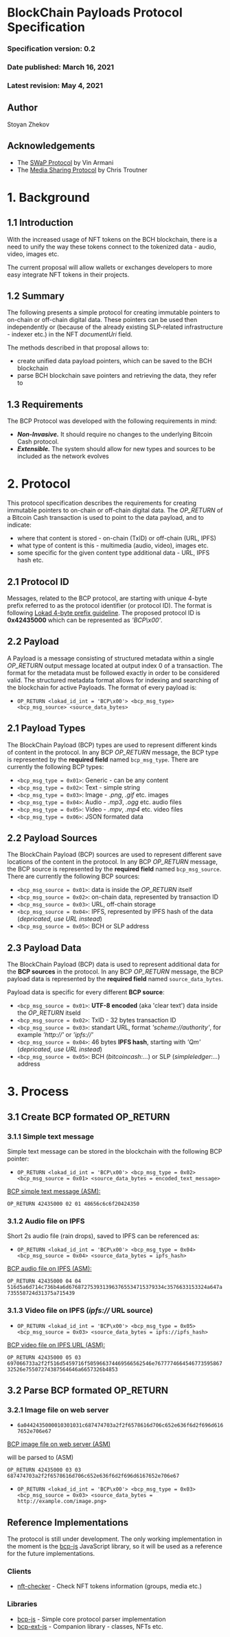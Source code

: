 # BlockChain Payloads Protocol Specification
### Specification version: 0.2
### Date published: March 16, 2021
### Latest revision: May 4, 2021

## Author
Stoyan Zhekov

## Acknowledgements

- The [SWaP Protocol](https://github.com/vinarmani/swap-protocol/blob/master/swap-protocol-spec.md) by Vin Armani
- The [Media Sharing Protocol](https://github.com/Permissionless-Software-Foundation/specifications/blob/master/ps001-media-sharing.md) by Chris Troutner

# 1. Background

## 1.1 Introduction

With the increased usage of NFT tokens on the BCH blockchain, there is a need to unify the way these tokens connect to the tokenized data - audio, video, images etc.

The current proposal will allow wallets or exchanges developers to more easy integrate NFT tokens in their projects.


## 1.2 Summary

The following presents a simple protocol for creating immutable pointers to on-chain or off-chain digital data. These pointers can be used then independently or (because of the already existing SLP-related infrastructure - indexer etc.) in the NFT *documentUri* field.

The methods described in that proposal allows to:

* create unified data payload pointers, which can be saved to the BCH blockchain
* parse BCH blockchain save pointers and retrieving the data, they refer to

## 1.3 Requirements

The BCP Protocol was developed with the following requirements in mind:

* ***Non-Invasive.*** It should require no changes to the underlying Bitcoin Cash protocol.
* ***Extensible.*** The system should allow for new types and sources to be included as the network evolves

# 2. Protocol

This protocol specification describes the requirements for creating immutable pointers to on-chain or off-chain digital data. The *OP_RETURN* of a Bitcoin Cash transaction is used to point to the data payload, and to indicate:

* where that content is stored - on-chain (TxID) or off-chain (URL, IPFS)
* what type of content is this - multimedia (audio, video), images etc.
* some specific for the given content type additional data - URL, IPFS hash etc.

## 2.1 Protocol ID

Messages, related to the BCP protocol, are starting with unique 4-byte prefix referred to as the protocol identifier (or protocol ID). The format is following [Lokad 4-byte prefix guideline](https://github.com/bitcoincashorg/bitcoincash.org/blob/master/spec/op_return-prefix-guideline.md). The proposed protocol ID is **0x42435000** which can be represented as *'BCP\x00'*.

## 2.2 Payload

A Payload is a message consisting of structured metadata within a single *OP_RETURN* output message located at output index 0 of a transaction. The format for the metadata must be followed exactly in order to be considered valid. The structured metadata format allows for indexing and searching of the blockchain for active Payloads. The format of every payload is:

* ```OP_RETURN <lokad_id_int = 'BCP\x00'> <bcp_msg_type> <bcp_msg_source> <source_data_bytes>```

## 2.1 Payload Types

The BlockChain Payload (BCP) types are used to represent different kinds of content in the protocol. In any BCP *OP_RETURN* message, the BCP type is represented by the **required field** named ```bcp_msg_type```. There are currently the following BCP types:

 * `<bcp_msg_type = 0x01>`: Generic - can be any content
 * `<bcp_msg_type = 0x02>`: Text - simple string
 * `<bcp_msg_type = 0x03>`: Image - *.png*, *.gif* etc. images
 * `<bcp_msg_type = 0x04>`: Audio - *.mp3*, *.ogg* etc. audio files
 * `<bcp_msg_type = 0x05>`: Video - *.mpv*, *.mp4* etc. video files
 * `<bcp_msg_type = 0x06>`: JSON formated data

## 2.2 Payload Sources

The BlockChain Payload (BCP) sources are used to represent different save locations of the content in the protocol. In any BCP *OP_RETURN* message, the BCP source is represented by the **required field** named ```bcp_msg_source```. There are currently the following BCP sources:

* `<bcp_msg_source = 0x01>`: data is inside the *OP_RETURN* itself
* `<bcp_msg_source = 0x02>`: on-chain data, represented by transaction ID
* `<bcp_msg_source = 0x03>`: URL, off-chain storage
* `<bcp_msg_source = 0x04>`: IPFS, represented by IPFS hash of the data (*depricated, use URL instead*)
* `<bcp_msg_source = 0x05>`: BCH or SLP address

## 2.3 Payload Data

The BlockChain Payload (BCP) data is used to represent additional data for the **BCP sources** in the protocol. In any BCP *OP_RETURN* message, the BCP payload data is represented by the **required field** named ```source_data_bytes```.

Payload data is specific for every different **BCP source**:

* `<bcp_msg_source = 0x01>`: **UTF-8 encoded** (aka 'clear text') data inside the *OP_RETURN* itseld
* `<bcp_msg_source = 0x02>`: TxID - 32 bytes transaction ID
* `<bcp_msg_source = 0x03>`: standart URL, format *'scheme://authority'*, for example *'http://'* or *'ipfs://'*
* `<bcp_msg_source = 0x04>`: 46 bytes **IPFS hash**, starting with *'Qm'* (*depricated, use URL instead*)
* `<bcp_msg_source = 0x05>`: BCH (*bitcoincash:...*) or SLP (*simpleledger:...*) address

# 3. Process

## 3.1 Create BCP formated OP_RETURN

### 3.1.1 Simple text message

Simple text message can be stored in the blockchain with the following BCP pointer:

* ```OP_RETURN <lokad_id_int = 'BCP\x00'> <bcp_msg_type = 0x02> <bcp_msg_source = 0x01> <source_data_bytes = encoded_text_message>```

[BCP simple text message (ASM):](https://explorer.bitcoin.com/bch/tx/3828557b917b2aed92b98e875c82908044b0d90ec2f133cb022f4e2d8eecda0a)

```OP_RETURN 42435000 02 01 48656c6c6f20424350```

### 3.1.2 Audio file on IPFS

Short 2s audio file (rain drops), saved to IPFS can be referenced as:

* ```OP_RETURN <lokad_id_int = 'BCP\x00'> <bcp_msg_type = 0x04> <bcp_msg_source = 0x04> <source_data_bytes = ipfs_hash>```

[BCP audio file on IPFS (ASM):](https://explorer.bitcoin.com/bch/tx/bddb26bb00ef94a8a43361622dd3c4743386b9da01d702ed921fdf9bd4be4860)

```OP_RETURN 42435000 04 04 516d5a6d714c736b4a6d6768727539313963765534715379334c3576633153324a647a735558724d31375a715439```

### 3.1.3 Video file on IPFS (*ipfs://* URL source)

* ```OP_RETURN <lokad_id_int = 'BCP\x00'> <bcp_msg_type = 0x05> <bcp_msg_source = 0x03> <source_data_bytes = ipfs://ipfs_hash>```

[BCP video file on IPFS URL (ASM):](https://explorer.bitcoin.com/bch/tx/a32ca6ffd935c461260b14e8fafb680b7d53fa22a6e63e31c88a78b2231ad1c3)

```OP_RETURN 42435000 05 03 697066733a2f2f516d5459716f505966374469566562546e767777466454677359586732526e75507274387564646a6657326b4853```

## 3.2 Parse BCP formated OP_RETURN

### 3.2.1 Image file on web server

* ```6a0442435000010301031c687474703a2f2f6578616d706c652e636f6d2f696d6167652e706e67```

[BCP image file on web server (ASM)](https://explorer.bitcoin.com/bch/tx/dcb53d46771aa38dfdd0895b6416009d4b42c100513a8c62d24592599f3dcf57)

will be parsed to (ASM)

```OP_RETURN 42435000 03 03 687474703a2f2f6578616d706c652e636f6d2f696d6167652e706e67```

* ```OP_RETURN <lokad_id_int = 'BCP\x00'> <bcp_msg_type = 0x03> <bcp_msg_source = 0x03> <source_data_bytes = http://example.com/image.png>```

## Reference Implementations

The protocol is still under development. The only working implementation in the moment is the [bcp-js](https://github.com/zh/bcp-js) JavaScript library, so it will be used as a reference for the future implementations.

### Clients

* [nft-checker](https://github.com/zh/nft-checker) - Check NFT tokens information (groups, media etc.)

### Libraries

* [bcp-js](https://github.com/zh/bcp-js) - Simple core protocol parser implementation
* [bcp-ext-js](https://github.com/zh/bcp-ext-js) - Companion library - classes, NFTs etc.
